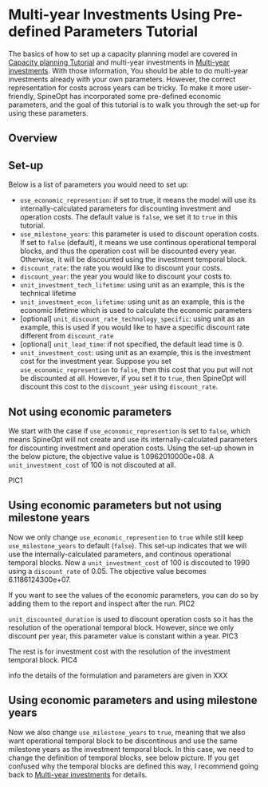 # Multi-year Investments Using Pre-defined Parameters Tutorial

The basics of how to set up a capacity planning model are covered in [Capacity planning Tutorial](https://spine-tools.github.io/SpineOpt.jl/latest/tutorial/capacity_planning/) and multi-year investments in [Multi-year investments](https://spine-tools.github.io/SpineOpt.jl/latest/tutorial/capacity_planning/#Multi-year-investments). With those information, You should be able to do multi-year investments already with your own parameters. However, the correct representation for costs across years can be tricky. To make it more user-friendly, SpineOpt has incorporated some pre-defined economic parameters, and the goal of this tutorial is to walk you through the set-up for using these parameters.

## Overview


## Set-up
Below is a list of parameters you would need to set up:
- `use_economic_represention`: if set to true, it means the model will use its internally-calculated parameters for discounting investment and operation costs. The default value is `false`, we set it to `true` in this tutorial.
- `use_milestone_years`: this parameter is used to discount operation costs. If set to `false` (default), it means we use continous operational temporal blocks, and thus the operation cost will be discounted every year. Otherwise, it will be discounted using the investment temporal block.   
- `discount_rate`: the rate you would like to discount your costs.
- `discount_year`: the year you would like to discount your costs to.
- `unit_investment_tech_lifetime`: using unit as an example, this is the technical lifetime
- `unit_investment_econ_lifetime`: using unit as an example, this is the economic lifetime which is used to calculate the economic parameters
- [optional] `unit_discount_rate_technology_specific`: using unit as an example, this is used if you would like to have a specific discount rate different from `discount_rate`
- [optional] `unit_lead_time`: if not specified, the default lead time is 0. 
- `unit_investment_cost`: using unit as an example, this is the investment cost for the investment year. Suppose you set `use_economic_represention` to `false`, then this cost that you put will not be discounted at all. However, if you set it to `true`, then SpineOpt will discount this cost to the `discount_year` using `discount_rate`.

## Not using economic parameters
We start with the case if `use_economic_represention` is set to `false`, which means SpineOpt will not create and use its internally-calculated parameters for discounting investment and operation costs. Using the set-up shown in the below picture, the objective value is 1.0962010000e+08. A `unit_investment_cost` of 100 is not discouted at all.

PIC1

## Using economic parameters but not using milestone years
Now we only change `use_economic_represention` to `true` while still keep `use_milestone_years` to default (`false`). This set-up indicates that we will use the internally-calculated parameters, and continous operational temporal blocks. Now a `unit_investment_cost` of 100 is discouted to 1990 using a `discount_rate` of 0.05. The objective value becomes 6.1186124300e+07. 

If you want to see the values of the economic parameters, you can do so by adding them to the report and inspect after the run. 
PIC2 

`unit_discounted_duration` is used to discount operation costs so it has the resolution of the operational temporal block. However, since we only discount per year, this parameter value is constant within a year.
PIC3 

The rest is for investment cost with the resolution of the investment temporal block.
PIC4

info
the details of the formulation and parameters are given in XXX

## Using economic parameters and using milestone years
Now we also change `use_milestone_years` to `true`, meaning that we also want operational temporal block to be discontinous and use the same milestone years as the investment temporal block. In this case, we need to change the definition of temporal blocks, see below picture. If you get confused why the temporal blocks are defined this way, I recommend going back to [Multi-year investments](https://spine-tools.github.io/SpineOpt.jl/latest/tutorial/capacity_planning/#Multi-year-investments) for details.

